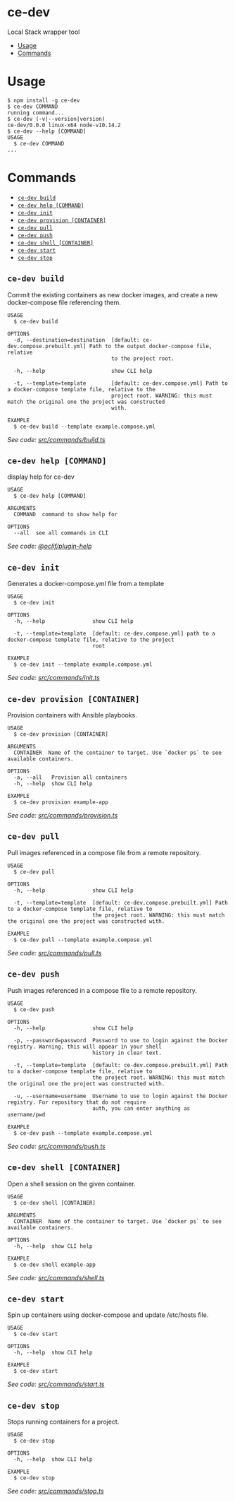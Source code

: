 ce-dev
======

Local Stack wrapper tool

<!-- toc -->
* [Usage](#usage)
* [Commands](#commands)
<!-- tocstop -->
# Usage
<!-- usage -->
```sh-session
$ npm install -g ce-dev
$ ce-dev COMMAND
running command...
$ ce-dev (-v|--version|version)
ce-dev/0.0.0 linux-x64 node-v10.14.2
$ ce-dev --help [COMMAND]
USAGE
  $ ce-dev COMMAND
...
```
<!-- usagestop -->
# Commands
<!-- commands -->
* [`ce-dev build`](#ce-dev-build)
* [`ce-dev help [COMMAND]`](#ce-dev-help-command)
* [`ce-dev init`](#ce-dev-init)
* [`ce-dev provision [CONTAINER]`](#ce-dev-provision-container)
* [`ce-dev pull`](#ce-dev-pull)
* [`ce-dev push`](#ce-dev-push)
* [`ce-dev shell [CONTAINER]`](#ce-dev-shell-container)
* [`ce-dev start`](#ce-dev-start)
* [`ce-dev stop`](#ce-dev-stop)

## `ce-dev build`

Commit the existing containers as new docker images, and create a new docker-compose file referencing them.

```
USAGE
  $ ce-dev build

OPTIONS
  -d, --destination=destination  [default: ce-dev.compose.prebuilt.yml] Path to the output docker-compose file, relative
                                 to the project root.

  -h, --help                     show CLI help

  -t, --template=template        [default: ce-dev.compose.yml] Path to a docker-compose template file, relative to the
                                 project root. WARNING: this must match the original one the project was constructed
                                 with.

EXAMPLE
  $ ce-dev build --template example.compose.yml
```

_See code: [src/commands/build.ts](https://github.com/codeenigma/ce-dev/blob/v0.0.0/src/commands/build.ts)_

## `ce-dev help [COMMAND]`

display help for ce-dev

```
USAGE
  $ ce-dev help [COMMAND]

ARGUMENTS
  COMMAND  command to show help for

OPTIONS
  --all  see all commands in CLI
```

_See code: [@oclif/plugin-help](https://github.com/oclif/plugin-help/blob/v2.2.1/src/commands/help.ts)_

## `ce-dev init`

Generates a docker-compose.yml file from a template

```
USAGE
  $ ce-dev init

OPTIONS
  -h, --help               show CLI help

  -t, --template=template  [default: ce-dev.compose.yml] path to a docker-compose template file, relative to the project
                           root

EXAMPLE
  $ ce-dev init --template example.compose.yml
```

_See code: [src/commands/init.ts](https://github.com/codeenigma/ce-dev/blob/v0.0.0/src/commands/init.ts)_

## `ce-dev provision [CONTAINER]`

Provision containers with Ansible playbooks.

```
USAGE
  $ ce-dev provision [CONTAINER]

ARGUMENTS
  CONTAINER  Name of the container to target. Use `docker ps` to see available containers.

OPTIONS
  -a, --all   Provision all containers
  -h, --help  show CLI help

EXAMPLE
  $ ce-dev provision example-app
```

_See code: [src/commands/provision.ts](https://github.com/codeenigma/ce-dev/blob/v0.0.0/src/commands/provision.ts)_

## `ce-dev pull`

Pull images referenced in a compose file from a remote repository.

```
USAGE
  $ ce-dev pull

OPTIONS
  -h, --help               show CLI help

  -t, --template=template  [default: ce-dev.compose.prebuilt.yml] Path to a docker-compose template file, relative to
                           the project root. WARNING: this must match the original one the project was constructed with.

EXAMPLE
  $ ce-dev pull --template example.compose.yml
```

_See code: [src/commands/pull.ts](https://github.com/codeenigma/ce-dev/blob/v0.0.0/src/commands/pull.ts)_

## `ce-dev push`

Push images referenced in a compose file to a remote repository.

```
USAGE
  $ ce-dev push

OPTIONS
  -h, --help               show CLI help

  -p, --password=password  Password to use to login against the Docker registry. Warning, this will appear in your shell
                           history in clear text.

  -t, --template=template  [default: ce-dev.compose.prebuilt.yml] Path to a docker-compose template file, relative to
                           the project root. WARNING: this must match the original one the project was constructed with.

  -u, --username=username  Username to use to login against the Docker registry. For repository that do not require
                           auth, you can enter anything as username/pwd

EXAMPLE
  $ ce-dev push --template example.compose.yml
```

_See code: [src/commands/push.ts](https://github.com/codeenigma/ce-dev/blob/v0.0.0/src/commands/push.ts)_

## `ce-dev shell [CONTAINER]`

Open a shell session on the given container.

```
USAGE
  $ ce-dev shell [CONTAINER]

ARGUMENTS
  CONTAINER  Name of the container to target. Use `docker ps` to see available containers.

OPTIONS
  -h, --help  show CLI help

EXAMPLE
  $ ce-dev shell example-app
```

_See code: [src/commands/shell.ts](https://github.com/codeenigma/ce-dev/blob/v0.0.0/src/commands/shell.ts)_

## `ce-dev start`

Spin up containers using docker-compose and update /etc/hosts file.

```
USAGE
  $ ce-dev start

OPTIONS
  -h, --help  show CLI help

EXAMPLE
  $ ce-dev start
```

_See code: [src/commands/start.ts](https://github.com/codeenigma/ce-dev/blob/v0.0.0/src/commands/start.ts)_

## `ce-dev stop`

Stops running containers for a project.

```
USAGE
  $ ce-dev stop

OPTIONS
  -h, --help  show CLI help

EXAMPLE
  $ ce-dev stop
```

_See code: [src/commands/stop.ts](https://github.com/codeenigma/ce-dev/blob/v0.0.0/src/commands/stop.ts)_
<!-- commandsstop -->
